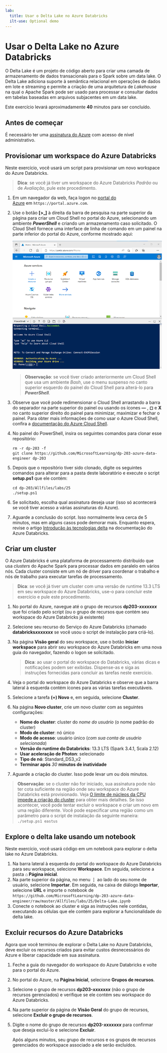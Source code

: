 ```yaml
---
lab:
  title: Usar o Delta Lake no Azure Databricks
  ilt-use: Optional demo
---
```


# Usar o Delta Lake no Azure Databricks

O Delta Lake é um projeto de código aberto para criar uma camada de armazenamento de dados transacionais para o Spark sobre um data lake. O Delta Lake adiciona suporte à semântica relacional em operações de dados em lote e streaming e permite a criação de uma arquitetura de *Lakehouse* na qual o Apache Spark pode ser usado para processar e consultar dados em tabelas baseadas em arquivos subjacentes em um data lake.

Este exercício levará aproximadamente **40** minutos para ser concluído.

## Antes de começar

É necessário ter uma [assinatura do Azure](https://azure.microsoft.com/free) com acesso de nível administrativo.

## Provisionar um workspace do Azure Databricks

Neste exercício, você usará um script para provisionar um novo workspace do Azure Databricks.

> **Dica**: se você já tiver um workspace do Azure Databricks *Padrão* ou de *Avaliação*, pule este procedimento.

1. Em um navegador da web, faça logon no [portal do Azure](https://portal.azure.com) em `https://portal.azure.com`.
2. Use o botão **[\>_]** à direita da barra de pesquisa na parte superior da página para criar um Cloud Shell no portal do Azure, selecionando um ambiente ***PowerShell*** e criando um armazenamento caso solicitado. O Cloud Shell fornece uma interface de linha de comando em um painel na parte inferior do portal do Azure, conforme mostrado aqui:

    ![Portal do Azure com um painel do Cloud Shell](./images/cloud-shell.png)

    > **Observação**: se você tiver criado anteriormente um Cloud Shell que usa um ambiente *Bash*, use o menu suspenso no canto superior esquerdo do painel do Cloud Shell para alterá-lo para ***PowerShell***.

3. Observe que você pode redimensionar o Cloud Shell arrastando a barra do separador na parte superior do painel ou usando os ícones **&#8212;** , **&#9723;** e **X** no canto superior direito do painel para minimizar, maximizar e fechar o painel. Para obter mais informações de como usar o Azure Cloud Shell, confira a [documentação do Azure Cloud Shell](https://docs.microsoft.com/azure/cloud-shell/overview).

4. No painel do PowerShell, insira os seguintes comandos para clonar esse repositório:

    ```
    rm -r dp-203 -f
    git clone https://github.com/MicrosoftLearning/dp-203-azure-data-engineer dp-203
    ```

5. Depois que o repositório tiver sido clonado, digite os seguintes comandos para alterar para a pasta deste laboratório e execute o script **setup.ps1** que ele contém:

    ```
    cd dp-203/Allfiles/labs/25
    ./setup.ps1
    ```

6. Se solicitado, escolha qual assinatura deseja usar (isso só acontecerá se você tiver acesso a várias assinaturas do Azure).

7. Aguarde a conclusão do script. Isso normalmente leva cerca de 5 minutos, mas em alguns casos pode demorar mais. Enquanto espera, revise o artigo [Introdução às tecnologias delta](https://learn.microsoft.com/azure/databricks/introduction/delta-comparison) na documentação do Azure Databricks.

## Criar um cluster

O Azure Databricks é uma plataforma de processamento distribuído que usa *clusters* do Apache Spark para processar dados em paralelo em vários nós. Cada cluster consiste em um nó de driver para coordenar o trabalho e nós de trabalho para executar tarefas de processamento.

> **Dica**: se você já tiver um cluster com uma versão de runtime 13.3 LTS em seu workspace do Azure Databricks, use-o para concluir este exercício e pule este procedimento.

1. No portal do Azure, navegue até o grupo de recursos **dp203-*xxxxxxx*** que foi criado pelo script (ou o grupo de recursos que contém seu workspace do Azure Databricks já existente)
1. Selecione seu recurso do Serviço do Azure Databricks (chamado **databricks*xxxxxxx*** se você usou o script de instalação para criá-lo).
1. Na página **Visão geral** do seu workspace, use o botão **Iniciar workspace** para abrir seu workspace do Azure Databricks em uma nova guia do navegador, fazendo o logon se solicitado.

    > **Dica**: ao usar o portal do workspace do Databricks, várias dicas e notificações podem ser exibidas. Dispense-as e siga as instruções fornecidas para concluir as tarefas neste exercício.

1. Veja o portal do workspace do Azure Databricks e observe que a barra lateral à esquerda contém ícones para as várias tarefas executáveis.

1. Selecione a tarefa **(+) Novo** e, em seguida, selecione **Cluster**.
1. Na página **Novo cluster**, crie um novo cluster com as seguintes configurações:
    - **Nome do cluster**: cluster do *nome do usuário* (o nome padrão do cluster)
    - **Modo de cluster**: nó único
    - **Modo de acesso**: usuário único (*com sua conta de usuário selecionada*)
    - **Versão do runtime do Databricks**: 13.3 LTS (Spark 3.4.1, Scala 2.12)
    - **Usar aceleração de Photon**: selecionado
    - **Tipo de nó**: Standard_DS3_v2
    - **Terminar após** *30* **minutos de inatividade**

1. Aguarde a criação do cluster. Isso pode levar um ou dois minutos.

> **Observação**: se o cluster não for iniciado, sua assinatura pode não ter cota suficiente na região onde seu workspace do Azure Databricks está provisionado. Veja [O limite de núcleos da CPU impede a criação do cluster](https://docs.microsoft.com/azure/databricks/kb/clusters/azure-core-limit) para obter mais detalhes. Se isso acontecer, você pode tentar excluir o workspace e criar um novo em uma região diferente. Você pode especificar uma região como um parâmetro para o script de instalação da seguinte maneira: `./setup.ps1 eastus`

## Explore o delta lake usando um notebook

Neste exercício, você usará código em um notebook para explorar o delta lake no Azure Databricks.

1. Na barra lateral à esquerda do portal do workspace do Azure Databricks para seu workspace, selecione **Workspace**. Em seguida, selecione a pasta **⌂ Página inicial**.
1. Na parte superior da página, no menu **⋮** ao lado do seu nome de usuário, selecione **Importar**. Em seguida, na caixa de diálogo **Importar**, selecione **URL** e importe o notebook de `https://github.com/MicrosoftLearning/dp-203-azure-data-engineer/raw/master/Allfiles/labs/25/Delta-Lake.ipynb`
1. Conecte o notebook ao cluster e siga as instruções nele contidas, executando as células que ele contém para explorar a funcionalidade do delta lake.

## Excluir recursos do Azure Databricks

Agora que você terminou de explorar o Delta Lake no Azure Databricks, deve excluir os recursos criados para evitar custos desnecessários do Azure e liberar capacidade em sua assinatura.

1. Feche a guia do navegador do workspace do Azure Databricks e volte para o portal do Azure.
2. No portal do Azure, na **Página Inicial**, selecione **Grupos de recursos**.
3. Selecione o grupo de recursos **dp203-*xxxxxxx*** (não o grupo de recursos gerenciados) e verifique se ele contém seu workspace do Azure Databricks.
4. Na parte superior da página de **Visão Geral** do grupo de recursos, selecione **Excluir o grupo de recursos**.
5. Digite o nome do grupo de recursos **dp203-*xxxxxxx*** para confirmar que deseja excluí-lo e selecione **Excluir**.

    Após alguns minutos, seu grupo de recursos e os grupos de recursos gerenciados do workspace associado a ele serão excluídos.
